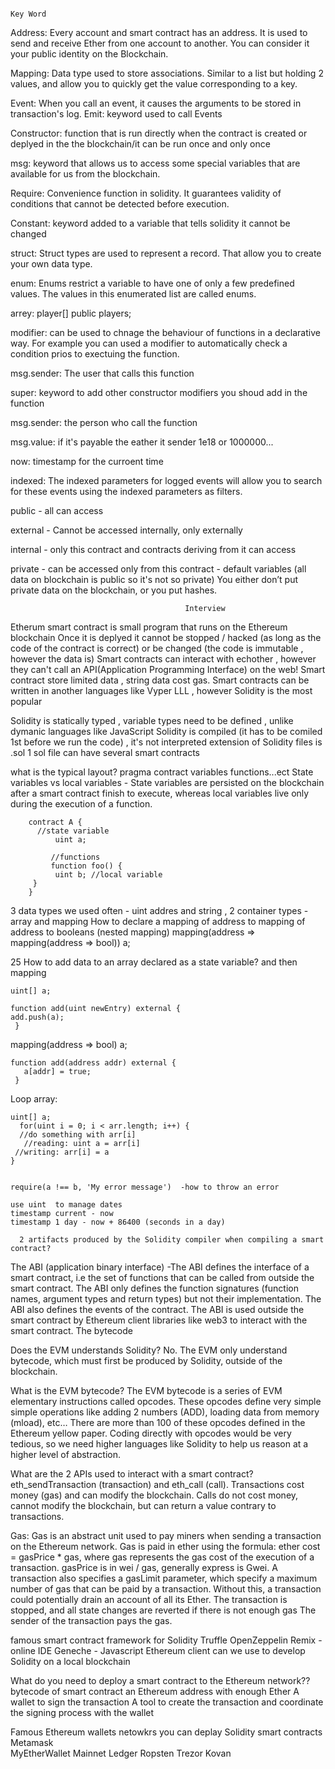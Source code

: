 
                                                                            Key Word

Address: Every account and smart contract has an address. It is used to send and receive Ether from one account to another. You can consider it your public identity on the Blockchain.

Mapping: Data type used to store associations. Similar to a list but holding 2 values, and allow you to quickly get the value corresponding to a key.

Event: When you call an event, it causes the arguments to be stored in transaction's log.
Emit: keyword used to call Events 

Constructor: function that is run directly when the contract is created or deplyed in the the blockchain/it can be run once and only once

msg: keyword that allows us to access some special variables that are available for us from the blockchain.

Require: Convenience function in solidity. It guarantees validity of conditions that cannot be detected before execution.

Constant: keyword added to a variable that tells solidity it cannot be changed

struct: Struct types are used to represent a record. That allow you to create your own data type.

enum: Enums restrict a variable to have one of only a few predefined values. The values in this enumerated list are called enums.

arrey: player[] public players;

modifier: can be used to chnage the behaviour of functions in a declarative way. For example you can used a modifier to automatically check a condition prios to exectuing the function.

msg.sender: The user that calls this function

super: keyword to add other constructor modifiers you shoud add in the function

msg.sender: the person who call the function

msg.value: if it's payable the eather it sender 1e18 or 1000000...

now: timestamp for the curroent time

indexed: The indexed parameters for logged events will allow you to search for these events using the indexed parameters as filters.

public - all can access

external - Cannot be accessed internally, only externally

internal - only this contract and contracts deriving from it can access

private - can be accessed only from this contract - default variables (all data on blockchain is public so it's not so private)
You either don’t put private data on the blockchain, or you put hashes.

                                           Interview

Etherum smart contract is small program that runs on the Ethereum blockchain
Once it is deplyed it cannot be stopped / hacked (as long as the code of the contract is correct) or be changed (the code is immutable , however the data is)
Smart contracts can interact with echother , however they can't call an API(Application Programming Interface) on the web!
Smart contract store limited data , string data cost gas.
Smart contracts can be written in another languages like Vyper LLL , however Solidity is the most popular 

Solidity is statically typed , variable types need to be defined , unlike dymanic languages like JavaScript
Solidity is compiled (it has to be comiled 1st before we run the code) , it's not interpreted
extension of Solidity files is .sol
1 sol file can have several smart contracts

what is the typical layout? pragma contract variables functions...ect
State variables vs local variables - State variables are persisted on the blockchain after a smart contract finish to execute, whereas local variables live only during the execution of a function.

        contract A {
          //state variable
              uint a;

             //functions
             function foo() {
              uint b; //local variable
         }
        }
        
3 data types we used often - uint addres and string , 2 container types - array and mapping
How to declare a mapping of address to mapping of address to booleans (nested mapping)
     mapping(address => mapping(address => bool)) a;
     
 25  How to add data to an array declared as a state variable? and then mapping

    uint[] a;

    function add(uint newEntry) external {
    add.push(a);
     }
     
   mapping(address => bool) a;

    function add(address addr) external {
       a[addr] = true;
     }

Loop array:

    uint[] a;
      for(uint i = 0; i < arr.length; i++) {
      //do something with arr[i] 
       //reading: uint a = arr[i]
     //writing: arr[i] = a
    }


    require(a !== b, 'My error message')  -how to throw an error

    use uint  to manage dates
    timestamp current - now 
    timestamp 1 day - now + 86400 (seconds in a day)

      2 artifacts produced by the Solidity compiler when compiling a smart contract?
   The ABI (application binary interface) -The ABI defines the interface of a smart contract, i.e the set of functions that can be called from outside the smart contract. The ABI only defines the function signatures (function names, argument types and return types) but not their implementation. The ABI also defines the events of the contract. The ABI is used outside the smart contract by Ethereum client libraries like web3 to interact with the smart contract.
    The bytecode
    
  Does the EVM understands Solidity?
No. The EVM only understand bytecode, which must first be produced by Solidity, outside of the blockchain.

  What is the EVM bytecode?
The EVM bytecode is a series of EVM elementary instructions called opcodes. These opcodes define very simple simple operations like adding 2 numbers (ADD), loading data from memory (mload), etc… There are more than 100 of these opcodes defined in the Ethereum yellow paper. Coding directly with opcodes would be very tedious, so we need higher languages like Solidity to help us reason at a higher level of abstraction.

  What are the 2 APIs used to interact with a smart contract?
eth_sendTransaction (transaction) and eth_call (call). Transactions cost money (gas) and can modify the blockchain. Calls do not cost money, cannot modify the blockchain, but can return a value contrary to transactions.

  Gas:
Gas is an abstract unit used to pay miners when sending a transaction on the Ethereum network.
Gas is paid in ether using the formula: ether cost = gasPrice * gas, where gas represents the gas cost of the execution of a transaction. gasPrice is in wei / gas, generally express is Gwei. A transaction also specifies a gasLimit parameter, which specify a maximum number of gas that can be paid by a transaction. Without this, a transaction could potentially drain an account of all its Ether.
The transaction is stopped, and all state changes are reverted if there is not enough gas
The sender of the transaction pays the gas.

famous smart contract framework for Solidity
       Truffle
       OpenZeppelin
   Remix - online IDE
Geneche  - Javascript Ethereum client can we use to develop Solidity on a local blockchain


What do you need to deploy a smart contract to the Ethereum network??
    bytecode of smart contract
    an Ethereum address with enough Ether
    A wallet to sign the transaction
    A tool to create the transaction and coordinate the signing process with the wallet
    
Famous Ethereum wallets                           netowkrs you can deplay Solidity smart contracts
    Metamask  
    MyEtherWallet                                                 Mainnet
    Ledger                                                        Ropsten
    Trezor                                                        Kovan
    
    
    
